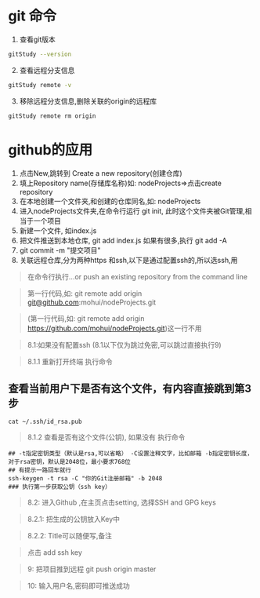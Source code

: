 # git 命令
1. 查看git版本
```bash
gitStudy --version
```
2. 查看远程分支信息
```bash
gitStudy remote -v
```
3. 移除远程分支信息,删除关联的origin的远程库
```bash
gitStudy remote rm origin
```

# github的应用
1. 点击New,跳转到 Create a new repository(创建仓库)
2. 填上Repository name(存储库名称)如: nodeProjects=>点击create repository 
3. 在本地创建一个文件夹,和创建的仓库同名,如: nodeProjects
4. 进入nodeProjects文件夹,在命令行运行 git init, 此时这个文件夹被Git管理,相当于一个项目
5. 新建一个文件, 如index.js
6. 把文件推送到本地仓库, git add index.js  如果有很多,执行 git add -A
7. git commit -m "提交项目"
8. 关联远程仓库,分为两种https 和ssh,以下是通过配置ssh的,所以选ssh,用

>在命令行执行…or push an existing repository from the command line

>第一行代码,如: git remote add origin git@github.com:mohui/nodeProjects.git

>(第一行代码,如: git remote add origin https://github.com/mohui/nodeProjects.git)这一行不用

>8.1:如果没有配置ssh (8.1以下仅为跳过免密,可以跳过直接执行9)

>8.1.1 重新打开终端 执行命令

## 查看当前用户下是否有这个文件，有内容直接跳到第3步
```
cat ~/.ssh/id_rsa.pub
```

>8.1.2 查看是否有这个文件(公钥), 如果没有 执行命令

```
## -t指定密钥类型（默认是rsa,可以省略） -C设置注释文字，比如邮箱 -b指定密钥长度，对于rsa密钥，默认是2048位，最小要求768位
## 有提示一路回车就行
ssh-keygen -t rsa -C "你的Git注册邮箱" -b 2048
### 执行第一步获取公钥（ssh key）
```

>8.2: 进入Github ,在主页点击setting, 选择SSH and GPG keys

>8.2.1: 把生成的公钥放入Key中

>8.2.2: Title可以随便写,备注

>点击 add ssh key

>9: 把项目推到远程 git push origin master

>10: 输入用户名,密码即可推送成功

